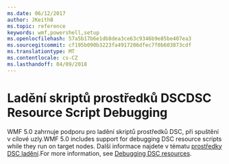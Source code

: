 ```yaml
---
ms.date: 06/12/2017
author: JKeithB
ms.topic: reference
keywords: wmf,powershell,setup
ms.openlocfilehash: 57a5b17b6e1db8dea3ce63c9346b9e85be407ea3
ms.sourcegitcommit: cf195b090b3223fa4917206dfec7f0b603873cdf
ms.translationtype: MT
ms.contentlocale: cs-CZ
ms.lasthandoff: 04/09/2018
---
```

# <a name="dsc-resource-script-debugging"></a><span data-ttu-id="e4d30-102">Ladění skriptů prostředků DSC</span><span class="sxs-lookup"><span data-stu-id="e4d30-102">DSC Resource Script Debugging</span></span>

<span data-ttu-id="e4d30-103">WMF 5.0 zahrnuje podporu pro ladění skriptů prostředků DSC, při spuštění v cílové uzly.</span><span class="sxs-lookup"><span data-stu-id="e4d30-103">WMF 5.0 includes support for debugging DSC resource scripts while they run on target nodes.</span></span>
<span data-ttu-id="e4d30-104">Další informace najdete v tématu [prostředky DSC ladění](https://msdn.microsoft.com/powershell/dsc/debugresource).</span><span class="sxs-lookup"><span data-stu-id="e4d30-104">For more information, see [Debugging DSC resources](https://msdn.microsoft.com/powershell/dsc/debugresource).</span></span>